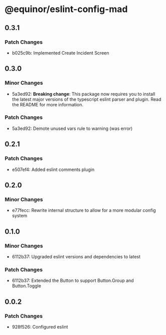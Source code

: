 # @equinor/eslint-config-mad

## 0.3.1

### Patch Changes

-   b025c9b: Implemented Create Incident Screen

## 0.3.0

### Minor Changes

-   5a3ed92: **Breaking change**: This package now requires you to install the latest major versions
    of the typescript eslint parser and plugin. Read the README for more information.

### Patch Changes

-   5a3ed92: Demote unused vars rule to warning (was error)

## 0.2.1

### Patch Changes

-   e507ef4: Added eslint comments plugin

## 0.2.0

### Minor Changes

-   e77fecc: Rewrite internal structure to allow for a more modular config system

## 0.1.0

### Minor Changes

-   6112b37: Upgraded eslint versions and dependencies to latest

### Patch Changes

-   6112b37: Extended the Button to support Button.Group and Button.Toggle

## 0.0.2

### Patch Changes

-   928f526: Configured eslint
